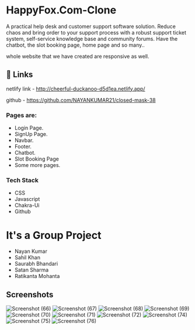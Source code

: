 
# HappyFox.Com-Clone

A practical help desk and customer support software solution. Reduce chaos and bring order to your support process with a robust support ticket system, self-service knowledge base and community forums.
Have the chatbot, the slot booking page, home page and so many..  

whole website that we have created are responsive as well.



## 🔗 Links
netlify link - http://cheerful-duckanoo-d5d1ea.netlify.app/

github - https://github.com/NAYANKUMAR21/closed-mask-38
  

### Pages are:

* Login Page.
* SignUp Page.
* Navbar.
* Footer.
* Chatbot.
* Slot Booking Page
* Some more pages.


### Tech Stack

* CSS
* Javascript
* Chakra-Ui
* Github

# It's a Group Project 

 * Nayan Kumar
 * Sahil Khan
 * Saurabh Bhandari
 * Satan Sharma
 * Ratikanta Mohanta



## Screenshots

![Screenshot (66)](https://user-images.githubusercontent.com/107462328/210159931-bc744532-3c91-4393-83c4-3ed6c2a5dae8.png)
![Screenshot (67)](https://user-images.githubusercontent.com/107462328/210159932-b317b859-6fb0-4f36-81bb-6a48fba3a4fc.png)
![Screenshot (68)](https://user-images.githubusercontent.com/107462328/210159933-c8e81e76-34f1-487f-8d66-d9c91d0c761f.png)
![Screenshot (69)](https://user-images.githubusercontent.com/107462328/210159936-b67300f1-414d-4439-9bf1-3e55608c5ca2.png)
![Screenshot (70)](https://user-images.githubusercontent.com/107462328/210159937-2a40421b-e15e-4a10-938f-0501f37d0a1b.png)
![Screenshot (71)](https://user-images.githubusercontent.com/107462328/210159939-c6e6cfd9-b44a-486c-907d-52c2b643340f.png)
![Screenshot (72)](https://user-images.githubusercontent.com/107462328/210159942-7f5d1f15-9f69-44e6-9482-093e9350fcea.png)
![Screenshot (74)](https://user-images.githubusercontent.com/107462328/210159944-7ec6829f-7cd6-44c1-9aaf-fa40f71d0f3f.png)
![Screenshot (75)](https://user-images.githubusercontent.com/107462328/210159945-fca88a61-d0d4-4fe4-9029-b90f357bddba.png)
![Screenshot (76)](https://user-images.githubusercontent.com/107462328/210159947-3e06accf-9b1a-4a13-9ac0-4e5e0bbcdb50.png)

